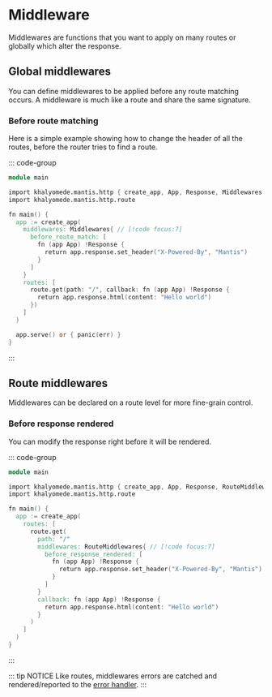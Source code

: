 # Middleware

Middlewares are functions that you want to apply on many routes or globally which alter the response.

## Global middlewares

You can define middlewares to be applied before any route matching occurs. A middleware is much like a route and share the same signature.

### Before route matching

Here is a simple example showing how to change the header of all the routes, before the router tries to find a route.

::: code-group

```v [main.v]
module main

import khalyomede.mantis.http { create_app, App, Response, Middlewares } // [!code focus]
import khalyomede.mantis.http.route

fn main() {
  app := create_app(
    middlewares: Middlewares{ // [!code focus:7]
      before_route_match: [
        fn (app App) !Response {
          return app.response.set_header("X-Powered-By", "Mantis")
        }
      ]
    }
    routes: [
      route.get(path: "/", callback: fn (app App) !Response {
        return app.response.html(content: "Hello world")
      })
    ]
  )

  app.serve() or { panic(err) }
}
```

:::

## Route middlewares

Middlewares can be declared on a route level for more fine-grain control.

### Before response rendered

You can modify the response right before it will be rendered.

::: code-group

```v [main.v]
module main

import khalyomede.mantis.http { create_app, App, Response, RouteMiddlewares } // [!code focus]
import khalyomede.mantis.http.route

fn main() {
  app := create_app(
    routes: [
      route.get(
        path: "/"
        middlewares: RouteMiddlewares{ // [!code focus:7]
          before_response_rendered: [
            fn (app App) !Response {
              return app.response.set_header("X-Powered-By", "Mantis")
            }
          ]
        }
        callback: fn (app App) !Response {
          return app.response.html(content: "Hello world")
        }
      )
    ]
  )
}
```

:::

::: tip NOTICE
Like routes, middlewares errors are catched and rendered/reported to the [error handler](/http/error-handling).
:::
